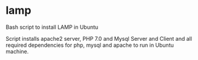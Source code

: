 # lamp
Bash script to install LAMP in Ubuntu

Script installs apache2 server, PHP 7.0 and Mysql Server and Client and all required dependencies for php, mysql and apache to run in Ubuntu machine.
